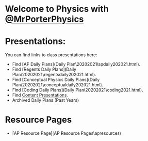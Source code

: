 # Welcome to Physics with [@MrPorterPhysics](https://twitter.com/MrPorterPhysics)

# Presentations:

You can find links to class presentations here:
  - Find [AP Daily Plans](Daily Plan\20202021\apdaily202021.html).
  - Find [Regents Daily Plans](Daily Plan\20202021\regentsdaily202021.html).
  - Find [Conceptual Physics Daily Plans](Daily Plan\20202021\conceptualdaily202021.html).
  - Find [Coding Daily Plans](Daily Plan\20202021\coding2021.html).
  - Find [Content Presentations](presindex).
  - Archived Daily Plans (Past Years)


# Resource Pages
  - [AP Resource Page](AP Resource Pages\apresources)
